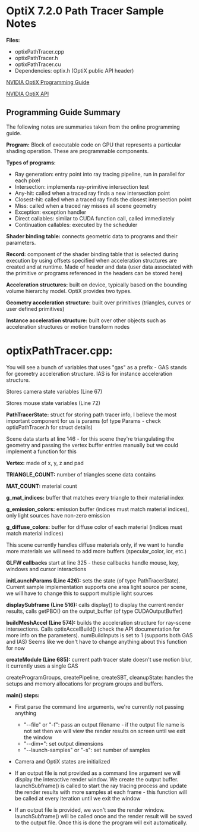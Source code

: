OptiX 7.2.0 Path Tracer Sample Notes
================

**Files:**
- optixPathTracer.cpp
- optixPathTracer.h
- optixPathTracer.cu
- Dependencies: optix.h (OptiX public API header)

[NVIDIA OptiX Programming Guide](https://raytracing-docs.nvidia.com/optix7/guide/index.html#preface#)

[NVIDIA OptiX API](https://raytracing-docs.nvidia.com/optix7/api/html/modules.html)

## Programming Guide Summary ##

The following notes are summaries taken from the online programming guide.

**Program:** Block of executable code on GPU that represents a particular shading operation. These are programmable components.

**Types of programs:**
- Ray generation: entry point into ray tracing pipeline, run in parallel for each pixel
- Intersection: implements ray-primitive intersection test
- Any-hit: called when a traced ray finds a new intersection point
- Closest-hit: called when a traced ray finds the closest intersection point
- Miss: called when a traced ray misses all scene geometry
- Exception: exception handler
- Direct callables: similar to CUDA function call, called immediately
- Continuation callables: executed by the scheduler

**Shader binding table:** connects geometric data to programs and their parameters.

**Record:** component of the shader binding table that is selected during execution by using offsets specified when acceleration structures are created and at runtime. Made of header and data (user data associated with the primitive or programs referenced in the headers can be stored here)

**Acceleration structures:** built on device, typically based on the bounding volume hierarchy model. OptiX provides two types.

**Geometry acceleration structure:** built over primitives (triangles, curves or user defined primitives)

**Instance acceleration structure:** built over other objects such as acceleration structures or motion transform nodes

# optixPathTracer.cpp: ##

You will see a bunch of variables that uses "gas" as a prefix - GAS stands for geometry acceleration structure. IAS is for instance acceleration structure.

Stores camera state variables (Line 67)

Stores mouse state variables (Line 72)

**PathTracerState:** struct for storing path tracer info, I believe the most important component for us is params (of type Params - check optixPathTracer.h for struct details)

Scene data starts at line 146 - for this scene they're triangulating the geometry and passing the vertex buffer entries manually but we could implement a function for this

**Vertex:** made of x, y, z and pad

**TRIANGLE_COUNT:** number of triangles scene data contains

**MAT_COUNT:** material count

**g_mat_indices:** buffer that matches every triangle to their material index

**g_emission_colors:** emission buffer (indices must match material indices), only light sources have non-zero emission

**g_diffuse_colors:** buffer for diffuse color of each material (indices must match material indices)

This scene currently handles diffuse materials only, if we want to handle more materials we will need to add more buffers (specular_color, ior, etc.)

**GLFW callbacks** start at line 325 - these callbacks handle mouse, key, windows and cursor interactions

**initLaunchParams (Line 426):** sets the state (of type PathTracerState). Current sample implementation supports one area light source per scene, we will have to change this to support multiple light sources

**displaySubframe (Line 516):** calls display() to display the current render results, calls getPBO() on the output_buffer (of type CUDAOutputBuffer<uchar4>)

**buildMeshAccel (Line 574):** builds the acceleration structure for ray-scene intersections. Calls optixAccelBuild() (check the API documentation for more info on the parameters). numBuildInputs is set to 1 (supports both GAS and IAS) Seems like we don't have to change anything about this function for now

**createModule (Line 685):** current path tracer state doesn't use motion blur, it currently uses a single GAS

createProgramGroups, createPipeline, createSBT, cleanupState: handles the setups and memory allocations for program groups and buffers.

**main() steps:**
- First parse the command line arguments, we're currently not passing anything
  - "--file" or "-f": pass an output filename - if the output file name is not set then we will view the render results on screen until we exit the window
  - "--dim=": set output dimensions
  - "--launch-samples" or "-s": set number of samples
  
- Camera and OptiX states are initialized
- If an output file is not provided as a command line argument we will display the interactive render window. We create the output buffer. launchSubframe() is called to start the ray tracing process and update the render results with more samples at each frame - this function will be called at every iteration until we exit the window
- If an output file is provided, we won't see the render window. launchSubframe() will be called once and the render result will be saved to the output file. Once this is done the program will exit automatically.
